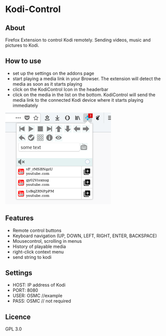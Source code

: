 # Kodi-Control

## About
Firefox Extension to control Kodi remotely. Sending videos, music and pictures to Kodi.

## How to use
* set up the settings on the addons page
* start playing a media link in your Browser. The extension will detect the media as soon as it starts playing
* click on the KodiControl Icon in the headerbar
* click on the media in the list on the bottom. KodiControl will send the media link to the connected Kodi device where it starts playing immediately

![screenshot](./screenshot.png)

## Features
* Remote control buttons
* Keyboard navigation (UP, DOWN, LEFT, RIGHT, ENTER, BACKSPACE)
* Mousecontrol, scrolling in menus
* History of playable media
* right-click context menu
* send string to kodi

## Settings
* HOST: IP address of Kodi
* PORT: 8080
* USER: OSMC //example
* PASS: OSMC // not required

## Licence
GPL 3.0
